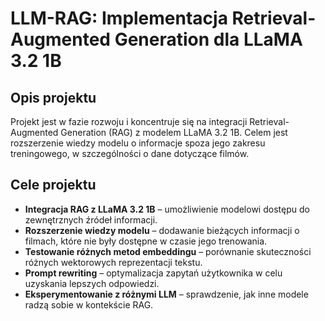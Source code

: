 # LLM-RAG: Implementacja Retrieval-Augmented Generation dla LLaMA 3.2 1B

## Opis projektu  
Projekt jest w fazie rozwoju i koncentruje się na integracji Retrieval-Augmented Generation (RAG) z modelem LLaMA 3.2 1B. Celem jest rozszerzenie wiedzy modelu o informacje spoza jego zakresu treningowego, w szczególności o dane dotyczące filmów.  

## Cele projektu  
- **Integracja RAG z LLaMA 3.2 1B** – umożliwienie modelowi dostępu do zewnętrznych źródeł informacji.  
- **Rozszerzenie wiedzy modelu** – dodawanie bieżących informacji o filmach, które nie były dostępne w czasie jego trenowania.  
- **Testowanie różnych metod embeddingu** – porównanie skuteczności różnych wektorowych reprezentacji tekstu.  
- **Prompt rewriting** – optymalizacja zapytań użytkownika w celu uzyskania lepszych odpowiedzi.  
- **Eksperymentowanie z różnymi LLM** – sprawdzenie, jak inne modele radzą sobie w kontekście RAG.  